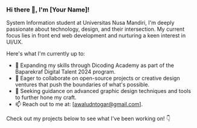 ### Hi there 👋, I'm [Your Name]!

<!--
**awtogar/awtogar** is a ✨ _special_ ✨ repository because its `README.md` (this file) appears on your GitHub profile.
-->

System Information student at Universitas Nusa Mandiri, I'm deeply passionate about technology, design, and their intersection.
My current focus lies in front end web development and nurturing a keen interest in UI/UX.

Here's what I'm currently up to:

- 🔭 Expanding my skills through Dicoding Academy as part of the Baparekraf Digital Talent 2024 program.
- 👯 Eager to collaborate on open-source projects or creative design ventures that push the boundaries of what's possible.
- 🤔 Seeking guidance on advanced graphic design techniques and tools to further hone my craft.
- 📫 Reach out to me at: [[awaludntogar@gmail.com](https://www.linkedin.com/in/awaluddintogar/)].

Check out my projects below to see what I've been working on! 👇
